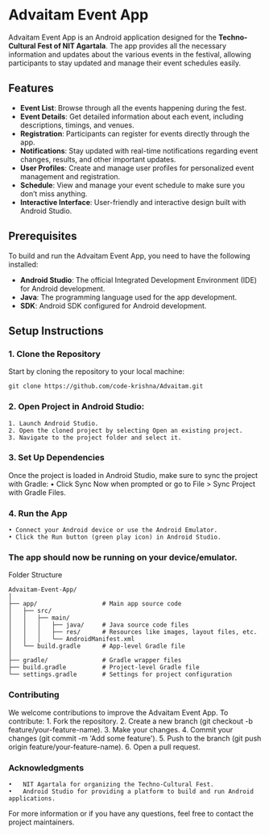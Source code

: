 # Advaitam Event App

Advaitam Event App is an Android application designed for the **Techno-Cultural Fest of NIT Agartala**. The app provides all the necessary information and updates about the various events in the festival, allowing participants to stay updated and manage their event schedules easily.

## Features

- **Event List**: Browse through all the events happening during the fest.
- **Event Details**: Get detailed information about each event, including descriptions, timings, and venues.
- **Registration**: Participants can register for events directly through the app.
- **Notifications**: Stay updated with real-time notifications regarding event changes, results, and other important updates.
- **User Profiles**: Create and manage user profiles for personalized event management and registration.
- **Schedule**: View and manage your event schedule to make sure you don’t miss anything.
- **Interactive Interface**: User-friendly and interactive design built with Android Studio.

## Prerequisites

To build and run the Advaitam Event App, you need to have the following installed:

- **Android Studio**: The official Integrated Development Environment (IDE) for Android development.
- **Java**: The programming language used for the app development.
- **SDK**: Android SDK configured for Android development.

## Setup Instructions

### 1. Clone the Repository

Start by cloning the repository to your local machine:

```
git clone https://github.com/code-krishna/Advaitam.git
```
### 2. Open Project in Android Studio:
	1. Launch Android Studio.
	2. Open the cloned project by selecting Open an existing project.
	3. Navigate to the project folder and select it.

### 3. Set Up Dependencies

Once the project is loaded in Android Studio, make sure to sync the project with Gradle:
	• Click Sync Now when prompted or go to File > Sync Project with Gradle Files.

### 4. Run the App
	• Connect your Android device or use the Android Emulator.
	• Click the Run button (green play icon) in Android Studio.

### The app should now be running on your device/emulator.

Folder Structure
```
Advaitam-Event-App/
│
├── app/                  # Main app source code
│   ├── src/
│   │   ├── main/
│   │   │   ├── java/     # Java source code files
│   │   │   ├── res/      # Resources like images, layout files, etc.
│   │   │   └── AndroidManifest.xml
│   └── build.gradle      # App-level Gradle file
│
├── gradle/               # Gradle wrapper files
├── build.gradle          # Project-level Gradle file
└── settings.gradle       # Settings for project configuration
```
### Contributing

We welcome contributions to improve the Advaitam Event App. To contribute:
	1. Fork the repository.
	2. Create a new branch (git checkout -b feature/your-feature-name).
	3. Make your changes.
	4. Commit your changes (git commit -m 'Add some feature').
	5. Push to the branch (git push origin feature/your-feature-name).
	6. Open a pull request. 

### Acknowledgments
	•	NIT Agartala for organizing the Techno-Cultural Fest.
	•	Android Studio for providing a platform to build and run Android applications.

For more information or if you have any questions, feel free to contact the project maintainers.
